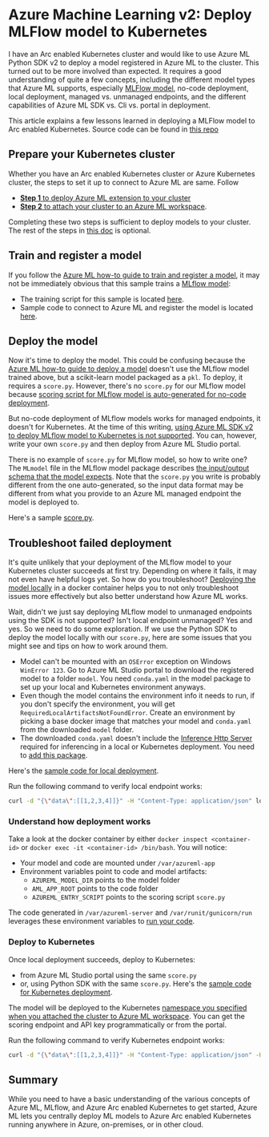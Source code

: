 # Azure Machine Learning v2: Deploy MLFlow model to Kubernetes

I have an Arc enabled Kubernetes cluster and would like to use Azure ML Python SDK v2 to deploy a model registered in Azure ML to the cluster.
 This turned out to be more involved than expected. It requires a good understanding of quite a few concepts, including the different model
 types that Azure ML supports, especially [MLFlow model](https://www.mlflow.org/docs/latest/models.html), no-code deployment, local deployment,
 managed vs. unmanaged endpoints, and the different capabilities of Azure ML SDK vs. Cli vs. portal in deployment.

This article explains a few lessons learned in deploying a MLFlow model to Arc enabled Kubernetes.
 Source code can be found in [this repo](https://github.com/liupeirong/amlv2_mlflow_to_kubernetes)

## Prepare your Kubernetes cluster

Whether you have an Arc enabled Kubernetes cluster or Azure Kubernetes cluster, the steps to set it up to connect to Azure ML are same. Follow

* [__Step 1__ to deploy Azure ML extension to your cluster](https://learn.microsoft.com/en-us/azure/machine-learning/how-to-deploy-kubernetes-extension?tabs=deploy-extension-with-cli)
* [__Step 2__ to attach your cluster to an Azure ML workspace](https://learn.microsoft.com/en-us/azure/machine-learning/how-to-attach-kubernetes-to-workspace?tabs=cli).

Completing these two steps is sufficient to deploy models to your cluster.
 The rest of the steps in [this doc](https://learn.microsoft.com/en-us/azure/machine-learning/how-to-attach-kubernetes-anywhere) is optional.

## Train and register a model

If you follow the [Azure ML how-to guide to train and register a model](https://learn.microsoft.com/en-us/azure/machine-learning/how-to-train-model?tabs=python),
 it may not be immediately obvious that this sample trains a [MLflow model](https://www.mlflow.org/docs/latest/models.html):

* The training script for this sample is located [here](https://github.com/Azure/azureml-examples/tree/main/sdk/python/jobs/single-step/lightgbm/iris/src).
* Sample code to connect to Azure ML and register the model is located [here](https://github.com/liupeirong/amlv2_mlflow_to_kubernetes/blob/main/main.py).

## Deploy the model

Now it's time to deploy the model. This could be confusing because the [Azure ML how-to guide to deploy a model](https://learn.microsoft.com/en-us/azure/machine-learning/how-to-deploy-managed-online-endpoints?tabs=python) doesn't use the MLflow model trained above,
 but a scikit-learn model packaged as a `pkl`. To deploy, it requires a `score.py`. However, there's no `score.py`
 for our MLflow model because [scoring script for MLflow model is auto-generated for no-code deployment](https://learn.microsoft.com/en-us/azure/machine-learning/how-to-deploy-mlflow-models?tabs=fromjob%2Cmir%2Csdk).

But no-code deployment of MLflow models works for managed endpoints, it doesn't for Kubernetes. At the time of this writing,
 [using Azure ML SDK v2 to deploy MLflow model to Kubernetes is not supported](https://learn.microsoft.com/en-us/azure/machine-learning/how-to-deploy-mlflow-models?tabs=fromjob%2Cmir%2Csdk#deployment-tools). You can, however, write your own `score.py` and then deploy from Azure ML Studio portal.

There is no example of `score.py` for MLflow model, so how to write one? The `MLmodel` file in the MLflow model package describes
 [the input/output schema that the model expects](https://www.mlflow.org/docs/latest/models.html#model-signature-and-input-example).
 Note that the `score.py` you write is probably different from the one auto-generated, so the input data format may be different from
 what you provide to an Azure ML managed endpoint the model is deployed to.

Here's a sample [score.py](https://github.com/liupeirong/amlv2_mlflow_to_kubernetes/blob/main/scoring/score.py).

## Troubleshoot failed deployment

It's quite unlikely that your deployment of the MLflow model to your Kubernetes cluster succeeds at first try.
 Depending on where it fails, it may not even have helpful logs yet. So how do you troubleshoot?
 [Deploying the model locally](https://learn.microsoft.com/en-us/azure/machine-learning/how-to-deploy-managed-online-endpoints?tabs=python#deploy-the-model-locally)
 in a docker container helps you to not only troubleshoot issues more effectively but also better understand how Azure ML works.

Wait, didn't we just say deploying MLflow model to unmanaged endpoints using the SDK is not supported?
 Isn't local endpoint unmanaged? Yes and yes. So we need to do some exploration. If we use the Python SDK to deploy the model locally with our `score.py`,
 here are some issues that you might see and tips on how to work around them.

* Model can't be mounted with an `OSError` exception on Windows `WinError 123`. Go to Azure ML Studio portal to download the registered model to a folder `model`.
 You need `conda.yaml` in the model package to set up your local and Kubernetes environment anyways.
* Even though the model contains the environment info it needs to run, if you don't specify the environment, you will get `RequiredLocalArtifactsNotFoundError`.
 Create an environment by picking a base docker image that matches your model and `conda.yaml` from the downloaded `model` folder.
* The downloaded `conda.yaml` doesn't include the [Inference Http Server](https://learn.microsoft.com/en-us/azure/machine-learning/how-to-inference-server-http) required for inferencing in a local or Kubernetes deployment. You need to [add this package](https://github.com/liupeirong/amlv2_mlflow_to_kubernetes/blob/main/model/conda.yaml#L10).

Here's the [sample code for local deployment](https://github.com/liupeirong/amlv2_mlflow_to_kubernetes/blob/main/deploy_local.py).

Run the following command to verify local endpoint works:

```bash
curl -d "{\"data\":[[1,2,3,4]]}" -H "Content-Type: application/json" localhost:<port>/score
```

### Understand how deployment works

Take a look at the docker container by either `docker inspect <container-id>` or `docker exec -it <container-id> /bin/bash`. You will notice:

* Your model and code are mounted under `/var/azureml-app`
* Environment variables point to code and model artifacts:
  * `AZUREML_MODEL_DIR` points to the model folder
  * `AML_APP_ROOT` points to the code folder
  * `AZUREML_ENTRY_SCRIPT` points to the scoring script `score.py`

The code generated in `/var/azureml-server` and `/var/runit/gunicorn/run` leverages these environment variables to [run your code](https://learn.microsoft.com/en-us/azure/machine-learning/how-to-inference-server-http#request-flow).

### Deploy to Kubernetes

Once local deployment succeeds, deploy to Kubernetes:

* from Azure ML Studio portal using the same `score.py`
* or, using Python SDK with the same `score.py`. Here's the [sample code for Kubernetes deployment](https://github.com/liupeirong/amlv2_mlflow_to_kubernetes/blob/main/deploy_kubernetes.py).

The model will be deployed to the Kubernetes
 [namespace you specified when you attached the cluster to Azure ML workspace](https://learn.microsoft.com/en-us/azure/machine-learning/how-to-attach-kubernetes-to-workspace?tabs=studio#prerequisite).
 You can get the scoring endpoint and API key programmatically or from the portal.

Run the following command to verify Kubernetes endpoint works:

```bash
curl -d "{\"data\":[[1,2,3,4]]}" -H "Content-Type: application/json" -H "Authorization: Bearer <your key>" <your scoring url>
```

## Summary

While you need to have a basic understanding of the various concepts of Azure ML, MLflow, and Azure Arc enabled Kubernetes to get started,
Azure ML lets you centrally deploy ML models to Azure Arc enabled Kubernetes running anywhere in Azure, on-premises, or in other cloud.
